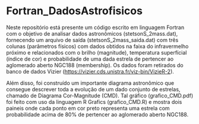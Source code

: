 # Fortran_DadosAstrofisicos
Neste repositório está presente um código escrito em linguagem Fortran com o objetivo de analisar dados astronômicos (stetsonS_2mass.dat), fornecendo um arquivo de saída (stetsonS_2mass_saida.dat) com três colunas (parâmetros físicos) com dados obtidos na faixa do infravermelho próximo e relacionados com o brilho (magnitude), temperatura superfícial (índice de cor) e probabilidade de uma dada estrela de pertencer ao aglomerado aberto NGC188 (membership). Os dados foram retirados do banco de dados Vizier (https://vizier.cds.unistra.fr/viz-bin/VizieR-2).

Além disso, foi construído um importante diagrama astronômico que consegue descrever toda a evolução de um dado conjunto de estrelas, chamado de Diagrama Cor-Magnitude (CMD). Tal gráfico (grafico_CMD.pdf) foi feito com uso da linguagem R Grafics (grafico_CMD.R) e mostra dois paineis onde cada ponto em cor preto representa uma estrela com probabilidade acima de 80% de pertencer ao aglomerado aberto NGC188.

